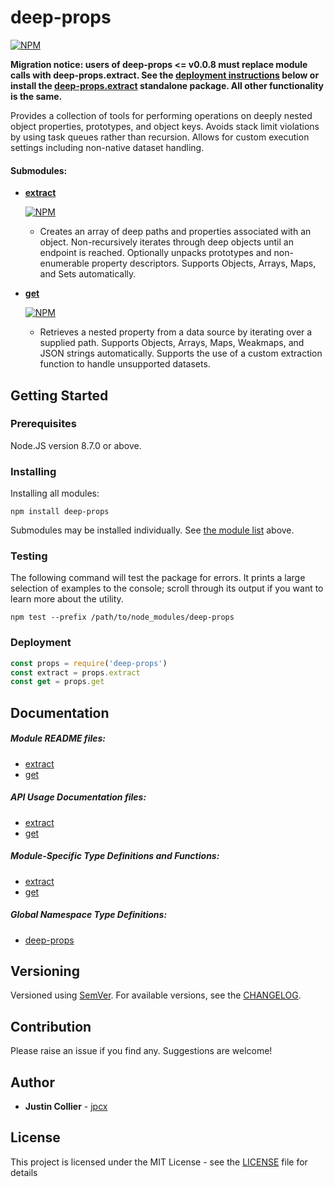 # deep-props

[![NPM](https://nodei.co/npm/deep-props.png)](https://nodei.co/npm/deep-props/)

__Migration notice: users of deep-props <= v0.0.8 must replace module calls with deep-props.extract. See the [deployment instructions](#deployment) below or install the [deep-props.extract](/libs/extract/README.md) standalone package. All other functionality is the same.__

Provides a collection of tools for performing operations on deeply nested object properties, prototypes, and object keys. Avoids stack limit violations by using task queues rather than recursion. Allows for custom execution settings including non-native dataset handling.

<a name="submodules"></a>
#### Submodules:
+ __[extract](/libs/extract/README.md)__

  [![NPM](https://nodei.co/npm/deep-props.extract.png?mini=true)](https://nodei.co/npm/deep-props.extract/)
  + Creates an array of deep paths and properties associated with an object. Non-recursively iterates through deep objects until an endpoint is reached. Optionally unpacks prototypes and non-enumerable property descriptors. Supports Objects, Arrays, Maps, and Sets automatically.
+ __[get](/libs/get/README.md)__

  [![NPM](https://nodei.co/npm/deep-props.get.png?mini=true)](https://nodei.co/npm/deep-props.get/)
  + Retrieves a nested property from a data source by iterating over a supplied path. Supports Objects, Arrays, Maps, Weakmaps, and JSON strings automatically. Supports the use of a custom extraction function to handle unsupported datasets.

## Getting Started

### Prerequisites

Node.JS version 8.7.0 or above.

### Installing

Installing all modules:

```console
npm install deep-props
```

Submodules may be installed individually. See [the module list](#submodules) above.

### Testing

The following command will test the package for errors. It prints a large selection of examples to the console; scroll through its output if you want to learn more about the utility.

```console
npm test --prefix /path/to/node_modules/deep-props
```

<a name="deployment"></a>
### Deployment

```js
const props = require('deep-props')
const extract = props.extract
const get = props.get
```

## Documentation

##### Module README files:
+ [extract](/libs/extract/README.md)
+ [get](/libs/get/README.md)

##### API Usage Documentation files:
+ [extract](/libs/extract/docs/API.md)
+ [get](/libs/get/docs/API.md)

##### Module-Specific Type Definitions and Functions:
+ [extract](/libs/extract/docs/global.md)
+ [get](/libs/get/docs/global.md)

##### Global Namespace Type Definitions:
+ [deep-props](/docs/global.md)

## Versioning

Versioned using [SemVer](http://semver.org/). For available versions, see the [CHANGELOG](/CHANGELOG.md).

## Contribution

Please raise an issue if you find any. Suggestions are welcome!

## Author

+ **Justin Collier** - [jpcx](https://github.com/jpcx)

## License

This project is licensed under the MIT License - see the [LICENSE](/LICENSE) file for details

